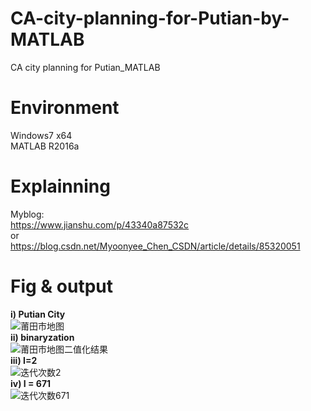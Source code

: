 # CA-city-planning-for-Putian-by-MATLAB
CA city planning for Putian_MATLAB
# Environment
Windows7 x64   
MATLAB R2016a
# Explainning
Myblog:    
https://www.jianshu.com/p/43340a87532c    
or    
https://blog.csdn.net/Myoonyee_Chen_CSDN/article/details/85320051    
# Fig & output  
**i) Putian City**     
![莆田市地图](https://upload-images.jianshu.io/upload_images/15178919-89497ae7b6440b8a.png?imageMogr2/auto-orient/strip%7CimageView2/2/w/1240)      
**ii) binaryzation**      
![莆田市地图二值化结果](https://upload-images.jianshu.io/upload_images/15178919-0eb942fa84d934e8.png?imageMogr2/auto-orient/strip%7CimageView2/2/w/1240)   
**iii) I=2**     
![迭代次数2](https://upload-images.jianshu.io/upload_images/15178919-3374c590a6a1a918.png?imageMogr2/auto-orient/strip%7CimageView2/2/w/1240)   
**iv) I = 671**    
![迭代次数671](https://upload-images.jianshu.io/upload_images/15178919-07bb44498ae2a834.png?imageMogr2/auto-orient/strip%7CimageView2/2/w/1240)   
